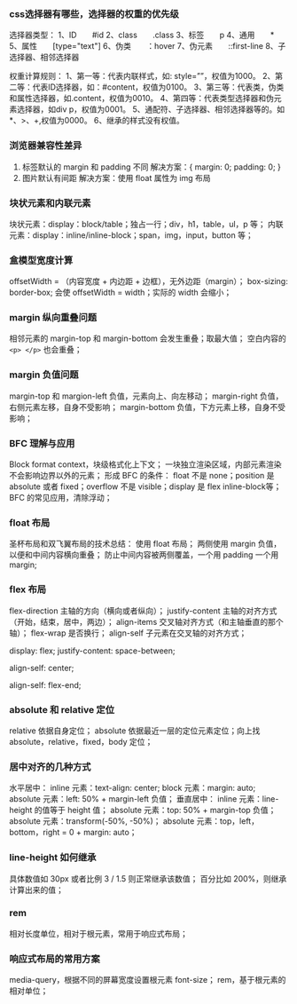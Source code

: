 ### css选择器有哪些，选择器的权重的优先级
选择器类型：
1、ID　　#id
2、class　　.class
3、标签　　p
4、通用　　*
5、属性　　[type="text"]
6、伪类　　：hover
7、伪元素　　::first-line
8、子选择器、相邻选择器
 
权重计算规则：
1、第一等：代表内联样式，如: style=””，权值为1000。
2、第二等：代表ID选择器，如：#content，权值为0100。
3、第三等：代表类，伪类和属性选择器，如.content，权值为0010。
4、第四等：代表类型选择器和伪元素选择器，如div p，权值为0001。
5、通配符、子选择器、相邻选择器等的。如*、>、+,权值为0000。
6、继承的样式没有权值。

### 浏览器兼容性差异
1. 标签默认的 margin 和 padding 不同
解决方案：{ margin: 0; padding: 0; }
2. 图片默认有间距
解决方案：使用 float 属性为 img 布局

### 块状元素和内联元素
块状元素：display：block/table；独占一行；div，h1，table，ul，p 等；
内联元素：display：inline/inline-block；span，img，input，button 等；

### 盒模型宽度计算
offsetWidth = （内容宽度 + 内边距 + 边框），无外边距（margin）；
box-sizing: border-box; 会使 offsetWidth = width；实际的 width 会缩小；

### margin 纵向重叠问题
相邻元素的 margin-top 和 margin-bottom 会发生重叠；取最大值；
空白内容的 `<p> </p>` 也会重叠；

### margin 负值问题
margin-top 和 margion-left 负值，元素向上、向左移动；
margin-right 负值，右侧元素左移，自身不受影响；
margin-bottom 负值，下方元素上移，自身不受影响；

### BFC 理解与应用
Block format context，块级格式化上下文；
一块独立渲染区域，内部元素渲染不会影响边界以外的元素；
形成 BFC 的条件：
    float 不是 none；position 是 absolute 或者 fixed；overflow 不是 visible；display 是 flex inline-block等；
BFC 的常见应用，清除浮动；

### float 布局
圣杯布局和双飞翼布局的技术总结：
    使用 float 布局；
    两侧使用 margin 负值，以便和中间内容横向重叠；
    防止中间内容被两侧覆盖，一个用 padding 一个用 margin;
### flex 布局
flex-direction 主轴的方向（横向或者纵向）；
justify-content 主轴的对齐方式（开始，结束，居中，两边）；
align-items 交叉轴对齐方式（和主轴垂直的那个轴）；
flex-wrap 是否换行；
align-self 子元素在交叉轴的对齐方式；

display: flex;
justify-content: space-between;

align-self: center;

align-self: flex-end;

### absolute 和 relative 定位
relative 依据自身定位；
absolute 依据最近一层的定位元素定位；向上找 absolute，relative，fixed，body 定位；

### 居中对齐的几种方式
水平居中：
    inline 元素：text-align: center;
    block 元素：margin: auto;
    absolute 元素：left: 50% + margin-left 负值；
垂直居中：
    inline 元素：line-height 的值等于 height 值；
    absolute 元素：top: 50% + margin-top 负值；
    absolute 元素：transform(-50%, -50%)；
    absolute 元素：top，left，bottom，right = 0 + margin: auto；

### line-height 如何继承
具体数值如 30px 或者比例 3 / 1.5 则正常继承该数值；
百分比如 200%，则继承计算出来的值；

### rem
相对长度单位，相对于根元素，常用于响应式布局；

### 响应式布局的常用方案
media-query，根据不同的屏幕宽度设置根元素 font-size；
rem，基于根元素的相对单位；
    

